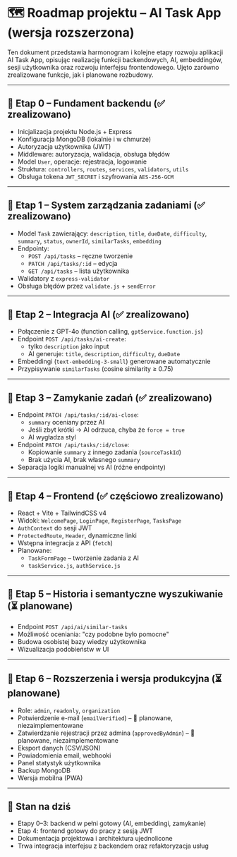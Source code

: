 # 🗺️ Roadmap projektu – AI Task App (wersja rozszerzona)

Ten dokument przedstawia harmonogram i kolejne etapy rozwoju aplikacji AI Task App, opisując realizację funkcji backendowych, AI, embeddingów, sesji użytkownika oraz rozwoju interfejsu frontendowego. Ujęto zarówno zrealizowane funkcje, jak i planowane rozbudowy.

---

## 🔹 Etap 0 – Fundament backendu (✅ zrealizowano)

- Inicjalizacja projektu Node.js + Express
- Konfiguracja MongoDB (lokalnie i w chmurze)
- Autoryzacja użytkownika (JWT)
- Middleware: autoryzacja, walidacja, obsługa błędów
- Model `User`, operacje: rejestracja, logowanie
- Struktura: `controllers`, `routes`, `services`, `validators`, `utils`
- Obsługa tokena `JWT_SECRET` i szyfrowania `AES-256-GCM`

---

## 🔹 Etap 1 – System zarządzania zadaniami (✅ zrealizowano)

- Model `Task` zawierający: `description`, `title`, `dueDate`, `difficulty`, `summary`, `status`, `ownerId`, `similarTasks`, `embedding`
- Endpointy:
  - `POST /api/tasks` – ręczne tworzenie
  - `PATCH /api/tasks/:id` – edycja
  - `GET /api/tasks` – lista użytkownika
- Walidatory z `express-validator`
- Obsługa błędów przez `validate.js` + `sendError`

---

## 🔹 Etap 2 – Integracja AI (✅ zrealizowano)

- Połączenie z GPT-4o (function calling, `gptService.function.js`)
- Endpoint `POST /api/tasks/ai-create`:
  - tylko `description` jako input
  - AI generuje: `title`, `description`, `difficulty`, `dueDate`
- Embeddingi (`text-embedding-3-small`) generowane automatycznie
- Przypisywanie `similarTasks` (cosine similarity ≥ 0.75)

---

## 🔹 Etap 3 – Zamykanie zadań (✅ zrealizowano)

- Endpoint `PATCH /api/tasks/:id/ai-close`:
  - `summary` oceniany przez AI
  - Jeśli zbyt krótki → AI odrzuca, chyba że `force = true`
  - AI wygładza styl
- Endpoint `PATCH /api/tasks/:id/close`:
  - Kopiowanie `summary` z innego zadania (`sourceTaskId`)
  - Brak użycia AI, brak własnego `summary`
- Separacja logiki manualnej vs AI (różne endpointy)

---

## 🔹 Etap 4 – Frontend (✅ częściowo zrealizowano)

- React + Vite + TailwindCSS v4
- Widoki: `WelcomePage`, `LoginPage`, `RegisterPage`, `TasksPage`
- `AuthContext` do sesji JWT
- `ProtectedRoute`, `Header`, dynamiczne linki
- Wstępna integracja z API (`fetch`)
- Planowane:
  - `TaskFormPage` – tworzenie zadania z AI
  - `taskService.js`, `authService.js`

---

## 🔹 Etap 5 – Historia i semantyczne wyszukiwanie (⏳ planowane)

- Endpoint `POST /api/ai/similar-tasks`
- Możliwość oceniania: "czy podobne było pomocne"
- Budowa osobistej bazy wiedzy użytkownika
- Wizualizacja podobieństw w UI

---

## 🔹 Etap 6 – Rozszerzenia i wersja produkcyjna (⏳ planowane)

- Role: `admin`, `readonly`, `organization`
- Potwierdzenie e-mail (`emailVerified`) – 🔄 planowane, niezaimplementowane
- Zatwierdzanie rejestracji przez admina (`approvedByAdmin`) – 🔄 planowane, niezaimplementowane
- Eksport danych (CSV/JSON)
- Powiadomienia email, webhooki
- Panel statystyk użytkownika
- Backup MongoDB
- Wersja mobilna (PWA)

---

## 📌 Stan na dziś

- Etapy 0–3: backend w pełni gotowy (AI, embeddingi, zamykanie)
- Etap 4: frontend gotowy do pracy z sesją JWT
- Dokumentacja projektowa i architektura ujednolicone
- Trwa integracja interfejsu z backendem oraz refaktoryzacja usług
